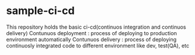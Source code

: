 # sample-ci-cd
This repository holds the basic ci-cd(continuos integration and continuos delivery)
Contunuos deployment : process of deploying to production environment automatically
Contunuos delivery : process of deploying continuosly integrated code to different environment like dev, test(QA), etc

